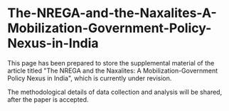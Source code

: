 # The-NREGA-and-the-Naxalites-A-Mobilization-Government-Policy-Nexus-in-India

This page has been prepared to store the supplemental material of the article titled "The NREGA and the Naxalites: A Mobilization-Government Policy Nexus in India", which is currently under revision.

The methodological details of data collection and analysis will be shared, after the paper is accepted.
